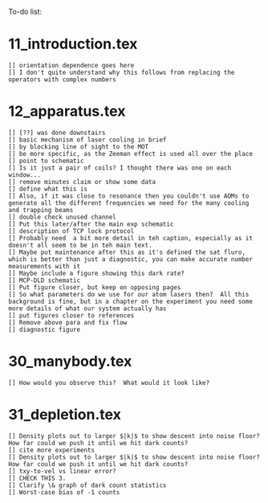 To-do list:
# 11_introduction.tex
	[] orientation dependence goes here
	[] I don't quite understand why this follows from replacing the operators with complex numbers
# 12_apparatus.tex
	[] [??] was done downstairs
	[] basic mechanism of laser cooling in brief
	[] by blocking line of sight to the MOT
	[] be more specific, as the Zeeman effect is used all over the place
	[] point to schematic
	[] Is it just a pair of coils? I thought there was one on each window...
	[] remove minutes claim or show some data
	[] define what this is
	[] Also, if it was close to resonance then you couldn't use AOMs to generate all the different frequencies we need for the many cooling and trapping beams
	[] double check unused channel
	[] Put this later/after the main exp schematic
	[] description of TCP lock protocol
	[] Probably need  a bit more detail in teh caption, especially as it doesn't all seem to be in teh main text.
	[] Maybe put maintenance after this as it's defined the sat fluro, which is better than just a diagnostic, you can make accurate number measurements with it
	[] Maybe include a figure showing this dark rate?
	[] MCP-DLD schematic
	[] Put figure closer, but keep on opposing pages
	[] So what parameters do we use for our atom lasers then?  All this background is fine, but in a chapter on the experiment you need some more details of what our system actually has
	[] put figures closer to references
	[] Remove above para and fix flow
	[] diagnostic figure
# 30_manybody.tex
	[] How would you observe this?  What would it look like?
# 31_depletion.tex
	[] Density plots out to larger $|k|$ to show descent into noise floor? How far could we push it until we hit dark counts?
	[] cite more experiments
	[] Density plots out to larger $|k|$ to show descent into noise floor? How far could we push it until we hit dark counts?
	[] txy-to-vel vs linear error?
	[] CHECK THIS 3.
	[] Clarify \& graph of dark count statistics
	[] Worst-case bias of -1 counts
